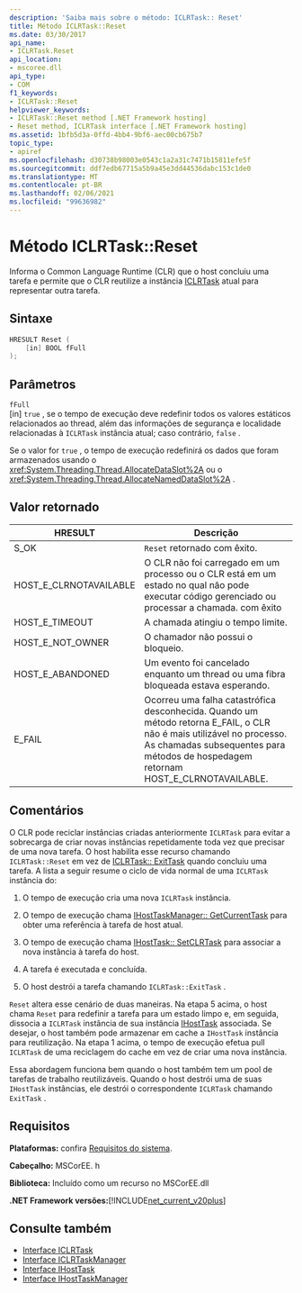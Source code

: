 ```yaml
---
description: 'Saiba mais sobre o método: ICLRTask:: Reset'
title: Método ICLRTask::Reset
ms.date: 03/30/2017
api_name:
- ICLRTask.Reset
api_location:
- mscoree.dll
api_type:
- COM
f1_keywords:
- ICLRTask::Reset
helpviewer_keywords:
- ICLRTask::Reset method [.NET Framework hosting]
- Reset method, ICLRTask interface [.NET Framework hosting]
ms.assetid: 1bfb5d3a-0ffd-4bb4-9bf6-aec00cb675b7
topic_type:
- apiref
ms.openlocfilehash: d30738b98003e0543c1a2a31c7471b15811efe5f
ms.sourcegitcommit: ddf7edb67715a5b9a45e3dd44536dabc153c1de0
ms.translationtype: MT
ms.contentlocale: pt-BR
ms.lasthandoff: 02/06/2021
ms.locfileid: "99636982"
---
```

# <a name="iclrtaskreset-method"></a>Método ICLRTask::Reset

Informa o Common Language Runtime (CLR) que o host concluiu uma tarefa e permite que o CLR reutilize a instância [ICLRTask](iclrtask-interface.md) atual para representar outra tarefa.  
  
## <a name="syntax"></a>Sintaxe  
  
```cpp  
HRESULT Reset (  
    [in] BOOL fFull  
);  
```  
  
## <a name="parameters"></a>Parâmetros  

 `fFull`  
 [in] `true` , se o tempo de execução deve redefinir todos os valores estáticos relacionados ao thread, além das informações de segurança e localidade relacionadas à `ICLRTask` instância atual; caso contrário, `false` .  
  
 Se o valor for `true` , o tempo de execução redefinirá os dados que foram armazenados usando o <xref:System.Threading.Thread.AllocateDataSlot%2A> ou o <xref:System.Threading.Thread.AllocateNamedDataSlot%2A> .  
  
## <a name="return-value"></a>Valor retornado  
  
|HRESULT|Descrição|  
|-------------|-----------------|  
|S_OK|`Reset` retornado com êxito.|  
|HOST_E_CLRNOTAVAILABLE|O CLR não foi carregado em um processo ou o CLR está em um estado no qual não pode executar código gerenciado ou processar a chamada. com êxito|  
|HOST_E_TIMEOUT|A chamada atingiu o tempo limite.|  
|HOST_E_NOT_OWNER|O chamador não possui o bloqueio.|  
|HOST_E_ABANDONED|Um evento foi cancelado enquanto um thread ou uma fibra bloqueada estava esperando.|  
|E_FAIL|Ocorreu uma falha catastrófica desconhecida. Quando um método retorna E_FAIL, o CLR não é mais utilizável no processo. As chamadas subsequentes para métodos de hospedagem retornam HOST_E_CLRNOTAVAILABLE.|  
  
## <a name="remarks"></a>Comentários  

 O CLR pode reciclar instâncias criadas anteriormente `ICLRTask` para evitar a sobrecarga de criar novas instâncias repetidamente toda vez que precisar de uma nova tarefa. O host habilita esse recurso chamando `ICLRTask::Reset` em vez de [ICLRTask:: ExitTask](iclrtask-exittask-method.md) quando concluiu uma tarefa. A lista a seguir resume o ciclo de vida normal de uma `ICLRTask` instância do:  
  
1. O tempo de execução cria uma nova `ICLRTask` instância.  
  
2. O tempo de execução chama [IHostTaskManager:: GetCurrentTask](ihosttaskmanager-getcurrenttask-method.md) para obter uma referência à tarefa de host atual.  
  
3. O tempo de execução chama [IHostTask:: SetCLRTask](ihosttask-setclrtask-method.md) para associar a nova instância à tarefa do host.  
  
4. A tarefa é executada e concluída.  
  
5. O host destrói a tarefa chamando `ICLRTask::ExitTask` .  
  
 `Reset` altera esse cenário de duas maneiras. Na etapa 5 acima, o host chama `Reset` para redefinir a tarefa para um estado limpo e, em seguida, dissocia a `ICLRTask` instância de sua instância [IHostTask](ihosttask-interface.md) associada. Se desejar, o host também pode armazenar em cache a `IHostTask` instância para reutilização. Na etapa 1 acima, o tempo de execução efetua pull `ICLRTask` de uma reciclagem do cache em vez de criar uma nova instância.  
  
 Essa abordagem funciona bem quando o host também tem um pool de tarefas de trabalho reutilizáveis. Quando o host destrói uma de suas `IHostTask` instâncias, ele destrói o correspondente `ICLRTask` chamando `ExitTask` .  
  
## <a name="requirements"></a>Requisitos  

 **Plataformas:** confira [Requisitos do sistema](../../get-started/system-requirements.md).  
  
 **Cabeçalho:** MSCorEE. h  
  
 **Biblioteca:** Incluído como um recurso no MSCorEE.dll  
  
 **.NET Framework versões:**[!INCLUDE[net_current_v20plus](../../../../includes/net-current-v20plus-md.md)]  
  
## <a name="see-also"></a>Consulte também

- [Interface ICLRTask](iclrtask-interface.md)
- [Interface ICLRTaskManager](iclrtaskmanager-interface.md)
- [Interface IHostTask](ihosttask-interface.md)
- [Interface IHostTaskManager](ihosttaskmanager-interface.md)
